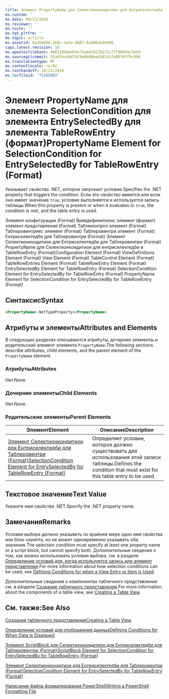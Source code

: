```yaml
---
title: Элемент PropertyName для Селектионкондитион для Ентриселектедби для Таблеровентри (Format) | Документация Майкрософт
ms.custom: ''
ms.date: 09/13/2016
ms.reviewer: ''
ms.suite: ''
ms.tgt_pltfrm: ''
ms.topic: article
ms.assetid: ba3b4d9b-2b8c-4a3a-8887-6c606eb9d490
caps.latest.revision: 10
ms.openlocfilehash: 48011950ed64e78a84292762f2c7779003dc59fd
ms.sourcegitcommit: 52a67bcd9d7bf3e8600ea4302d1fa8970ff9c998
ms.translationtype: MT
ms.contentlocale: ru-RU
ms.lasthandoff: 10/15/2019
ms.locfileid: "72365003"
---
```

# <a name="propertyname-element-for-selectioncondition-for-entryselectedby-for-tablerowentry-format"></a><span data-ttu-id="6efd1-102">Элемент PropertyName для элемента SelectionCondition для элемента EntrySelectedBy для элемента TableRowEntry (формат)</span><span class="sxs-lookup"><span data-stu-id="6efd1-102">PropertyName Element for SelectionCondition for EntrySelectedBy for TableRowEntry (Format)</span></span>

<span data-ttu-id="6efd1-103">Указывает свойство .NET, которое запускает условие.</span><span class="sxs-lookup"><span data-stu-id="6efd1-103">Specifies the .NET property that triggers the condition.</span></span> <span data-ttu-id="6efd1-104">Если это свойство имеется или если оно имеет значение `true`, условие выполняется и используется запись таблицы.</span><span class="sxs-lookup"><span data-stu-id="6efd1-104">When this property is present or when it evaluates to `true`, the condition is met, and the table entry is used.</span></span>

<span data-ttu-id="6efd1-105">Элемент конфигурации (Format) Виевдефинитионс элемент (формат) элемент представления (Format) Таблеконтрол элемент (Format) Таблеровентриес элемент (Format) Таблеровентри элемент (Format) Ентриселектедби для Таблеровентри (Format) Элемент Селектионкондитион для Ентриселектедби для Таблеровентри (Format) PropertyName для Селектионкондитион для ентриселектедби в TableRowEntry (Format)</span><span class="sxs-lookup"><span data-stu-id="6efd1-105">Configuration Element (Format) ViewDefinitions Element (Format) View Element (Format) TableControl Element (Format) TableRowEntries Element (Format) TableRowEntry Element (Format) EntrySelectedBy Element for TableRowEntry (Format) SelectionCondition Element for EntrySelectedBy for TableRowEntry (Format) PropertyName Element for SelectionCondition for EntrySelectedBy for TableRowEntry (Format)</span></span>

## <a name="syntax"></a><span data-ttu-id="6efd1-106">Синтаксис</span><span class="sxs-lookup"><span data-stu-id="6efd1-106">Syntax</span></span>

```xml
<PropertyName>.NetTypeProperty</PropertyName>
```

## <a name="attributes-and-elements"></a><span data-ttu-id="6efd1-107">Атрибуты и элементы</span><span class="sxs-lookup"><span data-stu-id="6efd1-107">Attributes and Elements</span></span>

<span data-ttu-id="6efd1-108">В следующих разделах описываются атрибуты, дочерние элементы и родительский элемент элемента `PropertyName`.</span><span class="sxs-lookup"><span data-stu-id="6efd1-108">The following sections describe attributes, child elements, and the parent element of the `PropertyName` element.</span></span>

### <a name="attributes"></a><span data-ttu-id="6efd1-109">Атрибуты</span><span class="sxs-lookup"><span data-stu-id="6efd1-109">Attributes</span></span>

<span data-ttu-id="6efd1-110">Нет.</span><span class="sxs-lookup"><span data-stu-id="6efd1-110">None.</span></span>

### <a name="child-elements"></a><span data-ttu-id="6efd1-111">Дочерние элементы</span><span class="sxs-lookup"><span data-stu-id="6efd1-111">Child Elements</span></span>

<span data-ttu-id="6efd1-112">Нет.</span><span class="sxs-lookup"><span data-stu-id="6efd1-112">None.</span></span>

### <a name="parent-elements"></a><span data-ttu-id="6efd1-113">Родительские элементы</span><span class="sxs-lookup"><span data-stu-id="6efd1-113">Parent Elements</span></span>

|<span data-ttu-id="6efd1-114">Элемент</span><span class="sxs-lookup"><span data-stu-id="6efd1-114">Element</span></span>|<span data-ttu-id="6efd1-115">Описание</span><span class="sxs-lookup"><span data-stu-id="6efd1-115">Description</span></span>|
|-------------|-----------------|
|[<span data-ttu-id="6efd1-116">Элемент Селектионкондитион для Ентриселектедби для Таблеровентри (Format)</span><span class="sxs-lookup"><span data-stu-id="6efd1-116">SelectionCondition Element for EntrySelectedBy for TableRowEntry (Format)</span></span>](./selectioncondition-element-for-entryselectedby-for-tablecontrol-format.md)|<span data-ttu-id="6efd1-117">Определяет условие, которое должно существовать для использования этой записи таблицы.</span><span class="sxs-lookup"><span data-stu-id="6efd1-117">Defines the condition that must exist for this table entry to be used.</span></span>|

## <a name="text-value"></a><span data-ttu-id="6efd1-118">Текстовое значение</span><span class="sxs-lookup"><span data-stu-id="6efd1-118">Text Value</span></span>

<span data-ttu-id="6efd1-119">Укажите имя свойства .NET.</span><span class="sxs-lookup"><span data-stu-id="6efd1-119">Specify the .NET property name.</span></span>

## <a name="remarks"></a><span data-ttu-id="6efd1-120">Замечания</span><span class="sxs-lookup"><span data-stu-id="6efd1-120">Remarks</span></span>

<span data-ttu-id="6efd1-121">Условие выбора должно указывать по крайней мере одно имя свойства или блок скрипта, но не может одновременно указывать оба значения.</span><span class="sxs-lookup"><span data-stu-id="6efd1-121">The selection condition must specify at least one property name or a script block, but cannot specify both.</span></span> <span data-ttu-id="6efd1-122">Дополнительные сведения о том, как можно использовать условия выбора, см. в разделе [Определение условий для, когда используется запись или элемент представления](./defining-conditions-for-displaying-data.md).</span><span class="sxs-lookup"><span data-stu-id="6efd1-122">For more information about how selection conditions can be used, see [Defining Conditions for when a View Entry or Item is Used](./defining-conditions-for-displaying-data.md).</span></span>

<span data-ttu-id="6efd1-123">Дополнительные сведения о компонентах табличного представления см. в разделе [Создание табличного представления](./creating-a-table-view.md).</span><span class="sxs-lookup"><span data-stu-id="6efd1-123">For more information about the components of a table view, see [Creating a Table View](./creating-a-table-view.md).</span></span>

## <a name="see-also"></a><span data-ttu-id="6efd1-124">См. также:</span><span class="sxs-lookup"><span data-stu-id="6efd1-124">See Also</span></span>

[<span data-ttu-id="6efd1-125">Создание табличного представления</span><span class="sxs-lookup"><span data-stu-id="6efd1-125">Creating a Table View</span></span>](./creating-a-table-view.md)

[<span data-ttu-id="6efd1-126">Определение условий для отображения данных</span><span class="sxs-lookup"><span data-stu-id="6efd1-126">Defining Conditions for When Data Is Displayed</span></span>](./defining-conditions-for-displaying-data.md)

[<span data-ttu-id="6efd1-127">Элемент ScriptBlock для Селектионкондитион для Ентриселектедби для Таблеровентри (Format)</span><span class="sxs-lookup"><span data-stu-id="6efd1-127">ScriptBlock Element for SelectionCondition for EntrySelectedBy for TableRowEntry (Format)</span></span>](./scriptblock-element-for-selectioncondition-for-entryselectedby-for-tablecontrol-format.md)

[<span data-ttu-id="6efd1-128">Элемент Селектионкондитион для Ентриселектедби для Таблеровентри (Format)</span><span class="sxs-lookup"><span data-stu-id="6efd1-128">SelectionCondition Element for EntrySelectedBy for TableRowEntry (Format)</span></span>](./selectioncondition-element-for-entryselectedby-for-tablecontrol-format.md)

[<span data-ttu-id="6efd1-129">Написание файла форматирования PowerShell</span><span class="sxs-lookup"><span data-stu-id="6efd1-129">Writing a PowerShell Formatting File</span></span>](./writing-a-powershell-formatting-file.md)
